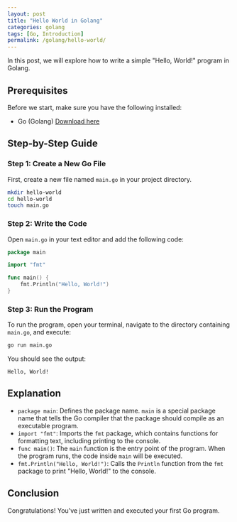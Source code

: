 ```yaml
---
layout: post
title: "Hello World in Golang"
categories: golang
tags: [Go, Introduction]
permalink: /golang/hello-world/
---
```


In this post, we will explore how to write a simple "Hello, World!" program in Golang.

## Prerequisites

Before we start, make sure you have the following installed:

- Go (Golang) [Download here](https://golang.org/dl/)

## Step-by-Step Guide

### Step 1: Create a New Go File

First, create a new file named `main.go` in your project directory.

```bash
mkdir hello-world
cd hello-world
touch main.go
```

### Step 2: Write the Code

Open `main.go` in your text editor and add the following code:

```go
package main

import "fmt"

func main() {
    fmt.Println("Hello, World!")
}
```

### Step 3: Run the Program

To run the program, open your terminal, navigate to the directory containing `main.go`, and execute:

```bash
go run main.go
```

You should see the output:

```
Hello, World!
```

## Explanation

- `package main`: Defines the package name. `main` is a special package name that tells the Go compiler that the package should compile as an executable program.
- `import "fmt"`: Imports the `fmt` package, which contains functions for formatting text, including printing to the console.
- `func main()`: The `main` function is the entry point of the program. When the program runs, the code inside `main` will be executed.
- `fmt.Println("Hello, World!")`: Calls the `Println` function from the `fmt` package to print "Hello, World!" to the console.

## Conclusion

Congratulations! You've just written and executed your first Go program.
